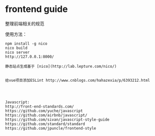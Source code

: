 # frontend guide #

整理前端相关的规范


使用方法：


    npm install -g nico
    nico build
    nico server
    http://127.0.0.1:8000/

    静态站点生成基于 [nico](http://lab.lepture.com/nico/) 
    
    
    给vue项目添加ESLint http://www.cnblogs.com/hahazexia/p/6393212.html
    
    
    
    
    Javascript:
    http://front-end-standards.com/
    https://github.com/yuche/javascript
    https://github.com/airbnb/javascript/
    https://github.com/sivan/javascript-style-guide
    https://github.com/standard/standard
    https://github.com/jpuncle/frontend-style
    